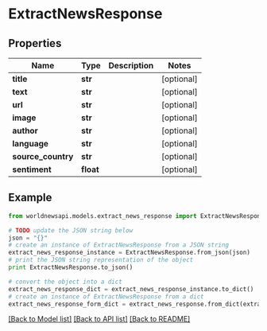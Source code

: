 # ExtractNewsResponse


## Properties

Name | Type | Description | Notes
------------ | ------------- | ------------- | -------------
**title** | **str** |  | [optional] 
**text** | **str** |  | [optional] 
**url** | **str** |  | [optional] 
**image** | **str** |  | [optional] 
**author** | **str** |  | [optional] 
**language** | **str** |  | [optional] 
**source_country** | **str** |  | [optional] 
**sentiment** | **float** |  | [optional] 

## Example

```python
from worldnewsapi.models.extract_news_response import ExtractNewsResponse

# TODO update the JSON string below
json = "{}"
# create an instance of ExtractNewsResponse from a JSON string
extract_news_response_instance = ExtractNewsResponse.from_json(json)
# print the JSON string representation of the object
print ExtractNewsResponse.to_json()

# convert the object into a dict
extract_news_response_dict = extract_news_response_instance.to_dict()
# create an instance of ExtractNewsResponse from a dict
extract_news_response_form_dict = extract_news_response.from_dict(extract_news_response_dict)
```
[[Back to Model list]](../README.md#documentation-for-models) [[Back to API list]](../README.md#documentation-for-api-endpoints) [[Back to README]](../README.md)


